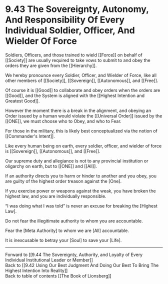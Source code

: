 # 9.43 The Sovereignty, Autonomy, And Responsibility Of Every Individual Soldier, Officer, And Wielder Of Force

Soldiers, Officers, and those trained to wield [[Force]] on behalf of [[Society]] are usually required to take vows to submit to and obey the orders they are given from the [[Hierarchy]]. 

We hereby pronounce every Soldier, Officer, and Wielder of Force, like all other members of [[Society]], [[Sovereign]], [[Autonomous]], and [[Free]]. 

Of course it is [[Good]] to collaborate and obey orders when the orders are [[Good]], and the System is aligned with the [[Highest Intention and Greatest Good]]. 

However the moment there is a break in the alignment, and obeying an Order issued by a human would violate the [[Universal Order]] issued by the [[ONE]], we must choose who to Obey, and who to Fear. 

For those in the military, this is likely best conceptualized via the notion of [[Commander's Intent]]. 

Like every human being on earth, every soldier, officer, and wielder of force is [[Sovereign]], [[Autonomous]], and [[Free]]. 

Our supreme duty and allegiance is not to any provincial institution or oligarchy on earth, but to [[ONE]] and [[All]]. 

If an authority directs you to harm or hinder to another and you obey, you are guilty of the highest order treason against the [One].

If you exercise power or weapons against the weak, you have broken the highest law, and you are individually responsible.

“I was doing what I was told” is never an excuse for breaking the [Highest Law].

Do not fear the illegitimate authority to whom you are accountable.

Fear the [Meta Authority] to whom we are [All] accountable.

It is inexcusable to betray your [Soul] to save your [Life].

___

Forward to [[9.44 The Sovereignty, Authority, and Loyalty of Every Individual Institutional Leader or Member]]             
Back to [[9.42 Using Our Best Judgment And Doing Our Best To Bring The Highest Intention Into Reality]]                  
Back to table of contents [[The Book of Lionsberg]]  